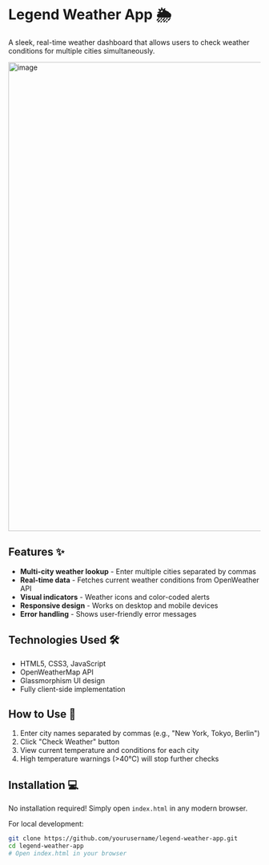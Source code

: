 # Legend Weather App 🌦️

A sleek, real-time weather dashboard that allows users to check weather conditions for multiple cities simultaneously.

<img width="937" alt="image" src="https://github.com/user-attachments/assets/51f2475f-d43c-4af0-959e-d22557a0671a" />


## Features ✨

- **Multi-city weather lookup** - Enter multiple cities separated by commas
- **Real-time data** - Fetches current weather conditions from OpenWeather API
- **Visual indicators** - Weather icons and color-coded alerts
- **Responsive design** - Works on desktop and mobile devices
- **Error handling** - Shows user-friendly error messages

## Technologies Used 🛠️

- HTML5, CSS3, JavaScript
- OpenWeatherMap API
- Glassmorphism UI design
- Fully client-side implementation

## How to Use 🚀

1. Enter city names separated by commas (e.g., "New York, Tokyo, Berlin")
2. Click "Check Weather" button
3. View current temperature and conditions for each city
4. High temperature warnings (>40°C) will stop further checks

## Installation 💻

No installation required! Simply open `index.html` in any modern browser.

For local development:
```bash
git clone https://github.com/yourusername/legend-weather-app.git
cd legend-weather-app
# Open index.html in your browser
